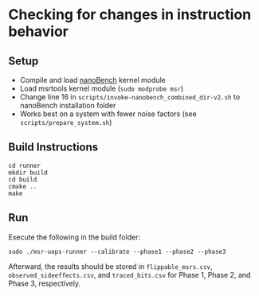 # Checking for changes in instruction behavior

## Setup
- Compile and load [nanoBench](https://github.com/andreas-abel/nanobench) kernel module
- Load msrtools kernel module (`sudo modprobe msr`)
- Change line 16 in `scripts/invoke-nanobench_combined_dir-v2.sh` to nanoBench installation folder
- Works best on a system with fewer noise factors (see `scripts/prepare_system.sh`)

## Build Instructions
```
cd runner
mkdir build
cd build
cmake ..
make
```

## Run
Execute the following in the build folder:
```
sudo ./msr-uops-runner --calibrate --phase1 --phase2 --phase3
```
Afterward, the results should be stored in `flippable_msrs.csv`, `observed_sideeffects.csv`, and `traced_bits.csv` for Phase 1, Phase 2, and Phase 3, respectively.

